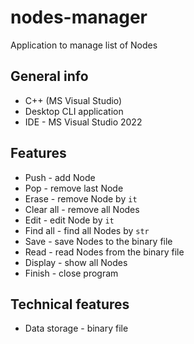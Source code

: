 # nodes-manager

Application to manage list of Nodes

## General info
* C++ (MS Visual Studio)
* Desktop CLI application
* IDE - MS Visual Studio 2022

## Features
* Push - add Node
* Pop - remove last Node
* Erase - remove Node by `it`
* Clear all - remove all Nodes
* Edit - edit Node by `it`
* Find all - find all Nodes by `str`
* Save - save Nodes to the binary file
* Read - read Nodes from the binary file
* Display - show all Nodes
* Finish - close program

## Technical features
* Data storage - binary file
